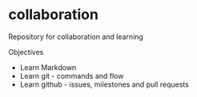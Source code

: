 # collaboration
Repository for collaboration and learning

Objectives
- Learn Markdown
- Learn git - commands and flow
- Learn github - issues, milestones and pull requests
